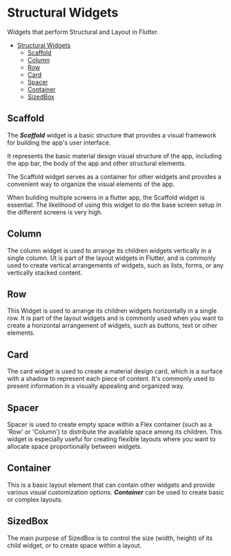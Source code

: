 # Structural Widgets

Widgets that perform Structural and Layout in Flutter.

- [Structural Widgets](#structural-widgets)
  - [Scaffold](#scaffold)
  - [Column](#column)
  - [Row](#row)
  - [Card](#card)
  - [Spacer](#spacer)
  - [Container](#container)
  - [SizedBox](#sizedbox)

## Scaffold

The ***Scaffold*** widget is a basic structure that provides a visual framework for building the app's user interface.

It represents the basic material design visual structure of the app, including the app bar, the body of the app and other structural elements.

The Scaffold widget serves as a container for other widgets and provides a convenient way to organize the visual elements of the app.

When building multiple screens in a flutter app, the Scaffold widget is essential. The likelihood of using this widget to do the base screen setup in the different screens is very high.

## Column

The column widget is used to arrange its children widgets vertically in a single column. Ut is part of the layout widgets in Flutter, and is commonly used to create vertical arrangements of widgets, such as lists, forms, or any vertically stacked content.

## Row

This Widget is used to arrange its children widgets horizontally in a single row. It is part of the layout widgets and is commonly used when you want to create a horizontal arrangement of widgets, such as buttons, text or other elements.

## Card

The card widget is used to create a material design card, which is a surface with a shadow to represent each piece of content. It's commonly used to present information in a visually appealing and organized way.

## Spacer

Spacer is used to create empty space within a Flex container (such as a 'Row' or 'Column') to distribute the available space among its children. This widget is especially useful for creating flexible layouts where you want to allocate space proportionally between widgets.

## Container

This is a basic layout element that can contain other widgets and provide various visual customization options. ***Container*** can be used to create basic or complex layouts.

## SizedBox

The main purpose of SizedBox is to control the size (width, height) of its child widget, or to create space within a layout.
